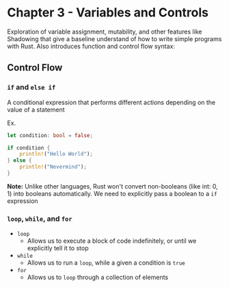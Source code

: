 # Chapter 3 - Variables and Controls

Exploration of variable assignment, mutability, and other features like Shadowing that give a baseline understand of how to write simple programs with Rust. Also introduces function and control flow syntax:

## Control Flow

### `if` and `else if`

A conditional expression that performs different actions depending on the value of a statement

Ex.

```Rust
let condition: bool = false;

if condition {
    println!("Hello World");
} else {
    println!("Nevermind");
}
```

**Note:** Unlike other languages, Rust won't convert non-booleans (like int: 0, 1) into booleans automatically. We need to explicitly pass a boolean to a `if` expression

### `loop`, `while`, and `for`

- `loop`
  - Allows us to execute a block of code indefinitely, or until we explicitly tell it to stop
- `while`
  - Allows us to run a `loop`, while a given a condition is `true`
- `for`
  - Allows us to `loop` through a collection of elements
